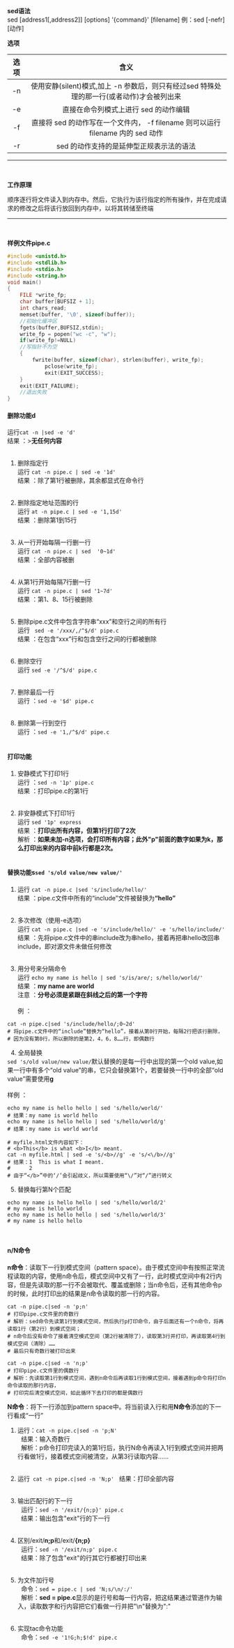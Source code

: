 **sed语法**<br/>
sed [address1[,address2]] [options] '{command}' [filename] 
例：sed [-nefr] [动作]

**选项**

| 选项 |  含义 |
|:----:|:-----:|
|-n| 使用安静(silent)模式,加上 -n 参数后，则只有经过sed 特殊处理的那一行(或者动作)才会被列出来|
|-e| 直接在命令列模式上进行 sed 的动作编辑|
|-f| 直接将 sed 的动作写在一个文件内， -f filename 则可以运行 filename 内的 sed 动作|
|-r| sed 的动作支持的是延伸型正规表示法的语法|
<hr/><br/>

**工作原理**

顺序逐行将文件读入到内存中。然后，它执行为该行指定的所有操作，并在完成请求的修改之后将该行放回到内存中，以将其转储至终端
<hr/><br/>

**样例文件pipe.c**
```c
#include <unistd.h>
#include <stdlib.h>
#include <stdio.h>
#include <string.h>
void main()
{
	FILE *write_fp;
  	char buffer[BUFSIZ + 1];
  	int chars_read;
  	memset(buffer, '\0', sizeof(buffer));
	//初始化缓冲区
  	fgets(buffer,BUFSIZ,stdin);
	write_fp = popen("wc -c", "w");
	if(write_fp!=NULL)
	//写指针不为空
	{
		fwrite(buffer, sizeof(char), strlen(buffer), write_fp);
    		pclose(write_fp);
    		exit(EXIT_SUCCESS);
	}
	exit(EXIT_FAILURE);
	//退出失败
}
```
#### 删除功能d
运行`cat -n |sed -e 'd' `<br/>
结果 ：>**无任何内容**<br/><br/>

1. 删除指定行<br/>
运行 ``cat -n pipe.c | sed -e '1d'``<br/>
结果 ：除了第1行被删除，其余都显式在命令行<br/><br/>

2. 删除指定地址范围的行<br/>
运行 ``at -n pipe.c | sed -e '1,15d'``<br/>
结果 ：删除第1到15行<br/><br/>

3. 从一行开始每隔一行删一行<br/>
运行 ``cat -n pipe.c | sed  '0~1d'``<br/>
结果 ：全部内容被删<br/><br/>

4. 从第1行开始每隔7行删一行<br/>
运行 ``cat -n pipe.c | sed '1~7d'``<br/>
结果 ：第1、8、15行被删除<br/><br/>

5. 删除pipe.c文件中包含字符串“xxx”和空行之间的所有行<br/>
运行 `` sed -e '/xxx/,/^$/d' pipe.c``<br/>
结果 ：在包含“xxx”行和包含空行之间的行都被删除 <br/><br/>

6. 删除空行<br/>
运行 ``sed -e '/^$/d' pipe.c``<br/><br/>

7. 删除最后一行<br/>
运行 ：``sed -e '$d' pipe.c``<br/><br/>

8. 删除第一行到空行<br/>
运行 ：``sed -e '1,/^$/d' pipe.c``<br/><br/>

#### 打印功能<br/>

1. 安静模式下打印1行<br/>
运行 ：``sed -n '1p' pipe.c``<br/>
结果 ：打印pipe.c的第1行<br/><br/>

2. 非安静模式下打印1行<br/>
运行 ``sed '1p' express``<br/>
结果 ：**打印出所有内容，但第1行打印了2次**<br/>
解析 ：<strong>如果未加-n选项，会打印所有内容；此外"p"前面的数字如果为k，那么打印出来的内容中前k行都是2次。</strong><br/><br/>

#### 替换功能s`sed 's/old value/new value/'`<br/>
1. 运行 ``cat -n pipe.c |sed 's/include/hello/'``<br/>
结果 ：pipe.c文件中所有的“include”文件被替换为<strong>“hello”</strong><br/><br/>

2. 多次修改（使用-e选项）<br/>
运行 ``cat -n pipe.c |sed -e 's/include/hello/' -e 's/hello/include/'``<br/>
结果 ：先将pipe.c文件中的串include改为串hello，接着再把串hello改回串include，即对源文件未做任何修改<br/><br/>

3. 用分号来分隔命令<br/>
运行 ``echo my name is hello | sed 's/is/are/; s/hello/world/' ``<br/>
结果 ：**my name are world**<br/>
注意 ：<strong>分号必须是紧跟在斜线之后的第一个字符</strong><br/><br/>
例 ：
```shell
cat -n pipe.c|sed 's/include/hello/;0~2d'
# 将pipe.c文件中的“include”替换为“hello”，接着从第0行开始，每隔2行把该行删除，
# 因为没有第0行，所以删除的是第2，4，6，8……行，即偶数行
```
 
4. 全局替换<br/>
``sed 's/old value/new value/``默认替换的是每一行中出现的第一个old value,如果一行中有多个“old value”的串，它只会替换第1个，若要替换一行中的全部“old value”需要使用<strong>g</strong><br/><br/>
样例 ：<br/>
```shell
echo my name is hello hello | sed 's/hello/world/'
# 结果：my name is world hello
echo my name is hello hello | sed 's/hello/world/g' 
# 结果：my name is world world
 
# myfile.html文件内容如下：
# <b>This</b> is what <b>I</b> meant.
cat -n myfile.html | sed -e 's/<b>//g' -e 's/<\/b>//g'
# 结果：1	This is what I meant.
#      2	
# 由于“</b>”中的‘/’会引起歧义，所以需要使用“\/”对“/”进行转义
```

5. 替换每行第N个匹配<br/>
```shell
echo my name is hello hello | sed 's/hello/world/2' 
# my name is hello world
echo my name is hello hello | sed 's/hello/world/3' 
# my name is hello hello
```
 
#### n/N命令<br/>
**n命令**：读取下一行到模式空间（pattern space）。由于模式空间中有按照正常流程读取的内容，使用n命令后，模式空间中又有了一行，此时模式空间中有2行内容，但是先读取的那一行不会被取代、覆盖或删除；当n命令后，还有其他命令p的时候，此时打印出的结果是n命令读取的那一行的内容。
```shell
cat -n pipe.c|sed -n 'p;n'
# 打印pipe.c文件里的奇数行
# 解析：sed命令先读第1行到模式空间，然后执行p打印命令，由于后面还有一个n命令，将再读取1行（第2行）到模式空间；
# n命令后没有命令了接着清空模式空间（第2行被清除了），读取第3行并打印，再读取第4行到模式空间（清除）……
# 最后只有奇数行被打印出来
 
cat -n pipe.c|sed -n 'n;p'
# 打印pipe.c文件里的偶数行
# 解析：先读取第1行到模式空间，遇到n命令后再读取1行到模式空间，接着遇到p命令将打印n命令读取的那行内容，
# 打印完后清空模式空间，如此循环下去打印的都是偶数行
```

**N命令**：将下一行添加到pattern space中。将当前读入行和用**N命令**添加的下一行看成“一行”<br/>
1. 运行：``cat -n pipe.c|sed -n 'p;N'``<br/>
   结果：输入奇数行<br/>
   解析：p命令打印完读入的第1行后，执行N命令再读入1行到模式空间并把两行看做1行，接着模式空间被清空，从第3行读取内容……<br/><br/>

2. 运行`` cat -n pipe.c|sed -n 'N;p'``
   结果：打印全部内容<br/><br/>

3. 输出匹配行的下一行<br/>
   运行：``sed -n '/exit/{n;p}' pipe.c``<br/>
   结果：输出包含"exit"行的下一行<br/><br/>

4. 区别/exit/**n;p**和/exit/**{n;p}**<br/>
   运行：``sed -n '/exit/n;p' pipe.c``<br/>
   结果：除了包含"exit"的行其它行都被打印出来<br/><br/>
   
5. 为文件加行号<br/>
   命令：`sed = pipe.c | sed 'N;s/\n/:/'`<br/>
   解析：**sed = pipe.c**显示的是行号和每一行内容，把这结果通过管道作为输入，读取数字和行内容把它们看做一行并把"\n"替换为":"<br/><br/>

6. 实现tac命令功能<br/>
   命令：`sed -e '1!G;h;$!d' pipe.c`<br/><br/>
 

